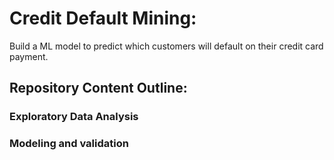# Credit Default Mining:  

Build a ML model to predict which customers will default on their credit card payment.

## Repository Content Outline:
### Exploratory Data Analysis
### Modeling and validation


